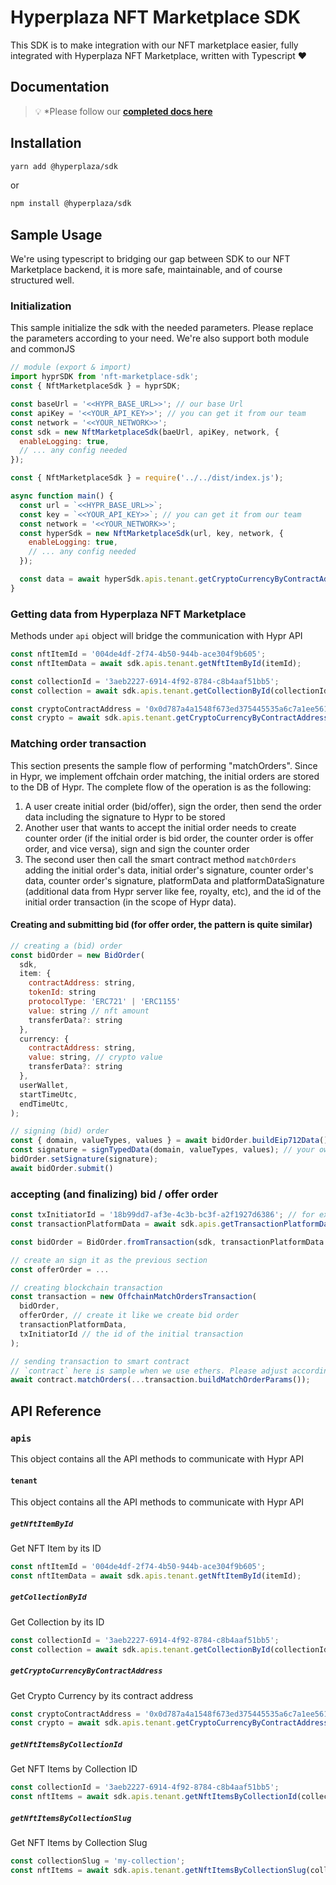 # Hyperplaza NFT Marketplace SDK

This SDK is to make integration with our NFT marketplace easier, fully integrated with Hyperplaza NFT Marketplace, written with Typescript ❤️

## Documentation

> 💡 \*Please follow our **[completed docs here](https://hypr-sdk-docs.netlify.app/docs/)**

## Installation

```bash
yarn add @hyperplaza/sdk
```

or

```bash
npm install @hyperplaza/sdk
```

## Sample Usage

We're using typescript to bridging our gap between SDK to our NFT Marketplace backend, it is more safe, maintainable, and of course structured well.

### Initialization

This sample initialize the sdk with the needed parameters. Please replace the parameters according to your need. We're also support both module and commonJS

```js
// module (export & import)
import hyprSDK from 'nft-marketplace-sdk';
const { NftMarketplaceSdk } = hyprSDK;

const baseUrl = '<<HYPR_BASE_URL>>'; // our base Url
const apiKey = '<<YOUR_API_KEY>>'; // you can get it from our team
const network = '<<YOUR_NETWORK>>';
const sdk = new NftMarketplaceSdk(baeUrl, apiKey, network, {
  enableLogging: true,
  // ... any config needed
});
```

```js
const { NftMarketplaceSdk } = require('../../dist/index.js');

async function main() {
  const url = `<<HYPR_BASE_URL>>`;
  const key = `<<YOUR_API_KEY>>`; // you can get it from our team
  const network = '<<YOUR_NETWORK>>';
  const hyperSdk = new NftMarketplaceSdk(url, key, network, {
    enableLogging: true,
    // ... any config needed
  });

  const data = await hyperSdk.apis.tenant.getCryptoCurrencyByContractAddress('<contract_address>');
}
```

### Getting data from Hyperplaza NFT Marketplace

Methods under `api` object will bridge the communication with Hypr API

```js
const nftItemId = '004de4df-2f74-4b50-944b-ace304f9b605';
const nftItemData = await sdk.apis.tenant.getNftItemById(itemId);

const collectionId = '3aeb2227-6914-4f92-8784-c8b4aaf51bb5';
const collection = await sdk.apis.tenant.getCollectionById(collectionId);

const cryptoContractAddress = '0x0d787a4a1548f673ed375445535a6c7a1ee56180';
const crypto = await sdk.apis.tenant.getCryptoCurrencyByContractAddress(cryptoContractAddress);
```

### Matching order transaction

This section presents the sample flow of performing "matchOrders". Since in Hypr, we implement offchain order matching, the initial orders are stored to the DB of Hypr. The complete flow of the operation is as the following:

1. A user create initial order (bid/offer), sign the order, then send the order data including the signature to Hypr to be stored
2. Another user that wants to accept the initial order needs to create counter order (if the initial order is bid order, the counter order is offer order, and vice versa), sign and sign the counter order
3. The second user then call the smart contract method `matchOrders` adding the initial order's data, initial order's signature, counter order's data, counter order's signature, platformData and platformDataSignature (additional data from Hypr server like fee, royalty, etc), and the id of the initial order transaction (in the scope of Hypr data).

#### Creating and submitting bid (for offer order, the pattern is quite similar)

```js
// creating a (bid) order
const bidOrder = new BidOrder(
  sdk,
  item: {
    contractAddress: string,
    tokenId: string
    protocolType: 'ERC721' | 'ERC1155'
    value: string // nft amount
    transferData?: string
  },
  currency: {
    contractAddress: string,
    value: string, // crypto value
    transferData?: string
  },
  userWallet,
  startTimeUtc,
  endTimeUtc,
);

// signing (bid) order
const { domain, valueTypes, values } = await bidOrder.buildEip712Data();
const signature = signTypedData(domain, valueTypes, values); // your own typed data signing method
bidOrder.setSignature(signature);
await bidOrder.submit()
```

### accepting (and finalizing) bid / offer order

```js
const txInitiatorId = '18b99dd7-af3e-4c3b-bc3f-a2f1927d6386'; // for example this is a bid transaction to accept
const transactionPlatformData = await sdk.apis.getTransactionPlatformData(txInitiatorId);

const bidOrder = BidOrder.fromTransaction(sdk, transactionPlatformData.transaction);

// create an sign it as the previous section
const offerOrder = ...

// creating blockchain transaction
const transaction = new OffchainMatchOrdersTransaction(
  bidOrder,
  offerOrder, // create it like we create bid order
  transactionPlatformData,
  txInitiatorId // the id of the initial transaction
);

// sending transaction to smart contract
// `contract` here is sample when we use ethers. Please adjust accordingly
await contract.matchOrders(...transaction.buildMatchOrderParams());
```

## API Reference

### `apis`

This object contains all the API methods to communicate with Hypr API

#### `tenant`

This object contains all the API methods to communicate with Hypr API

##### `getNftItemById`

Get NFT Item by its ID

```js
const nftItemId = '004de4df-2f74-4b50-944b-ace304f9b605';
const nftItemData = await sdk.apis.tenant.getNftItemById(itemId);
```

##### `getCollectionById`

Get Collection by its ID

```js
const collectionId = '3aeb2227-6914-4f92-8784-c8b4aaf51bb5';
const collection = await sdk.apis.tenant.getCollectionById(collectionId);
```

##### `getCryptoCurrencyByContractAddress`

Get Crypto Currency by its contract address

```js
const cryptoContractAddress = '0x0d787a4a1548f673ed375445535a6c7a1ee56180';
const crypto = await sdk.apis.tenant.getCryptoCurrencyByContractAddress(cryptoContractAddress);
```

##### `getNftItemsByCollectionId`

Get NFT Items by Collection ID

```js
const collectionId = '3aeb2227-6914-4f92-8784-c8b4aaf51bb5';
const nftItems = await sdk.apis.tenant.getNftItemsByCollectionId(collectionId);
```

##### `getNftItemsByCollectionSlug`

Get NFT Items by Collection Slug

```js
const collectionSlug = 'my-collection';
const nftItems = await sdk.apis.tenant.getNftItemsByCollectionSlug(collectionSlug);
```
